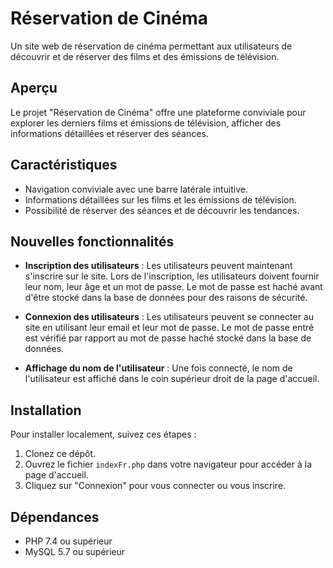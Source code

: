 # Réservation de Cinéma

Un site web de réservation de cinéma permettant aux utilisateurs de découvrir et de réserver des films et des émissions de télévision.

## Aperçu

Le projet "Réservation de Cinéma" offre une plateforme conviviale pour explorer les derniers films et émissions de télévision, afficher des informations détaillées et réserver des séances.

## Caractéristiques

- Navigation conviviale avec une barre latérale intuitive.
- Informations détaillées sur les films et les émissions de télévision.
- Possibilité de réserver des séances et de découvrir les tendances.

## Nouvelles fonctionnalités

- **Inscription des utilisateurs** : Les utilisateurs peuvent maintenant s'inscrire sur le site. Lors de l'inscription, les utilisateurs doivent fournir leur nom, leur âge et un mot de passe. Le mot de passe est haché avant d'être stocké dans la base de données pour des raisons de sécurité.

- **Connexion des utilisateurs** : Les utilisateurs peuvent se connecter au site en utilisant leur email et leur mot de passe. Le mot de passe entré est vérifié par rapport au mot de passe haché stocké dans la base de données.

- **Affichage du nom de l'utilisateur** : Une fois connecté, le nom de l'utilisateur est affiché dans le coin supérieur droit de la page d'accueil.

## Installation

Pour installer localement, suivez ces étapes :

1. Clonez ce dépôt.
2. Ouvrez le fichier `indexFr.php` dans votre navigateur pour accéder à la page d'accueil.
3. Cliquez sur "Connexion" pour vous connecter ou vous inscrire.

## Dépendances

- PHP 7.4 ou supérieur
- MySQL 5.7 ou supérieur
